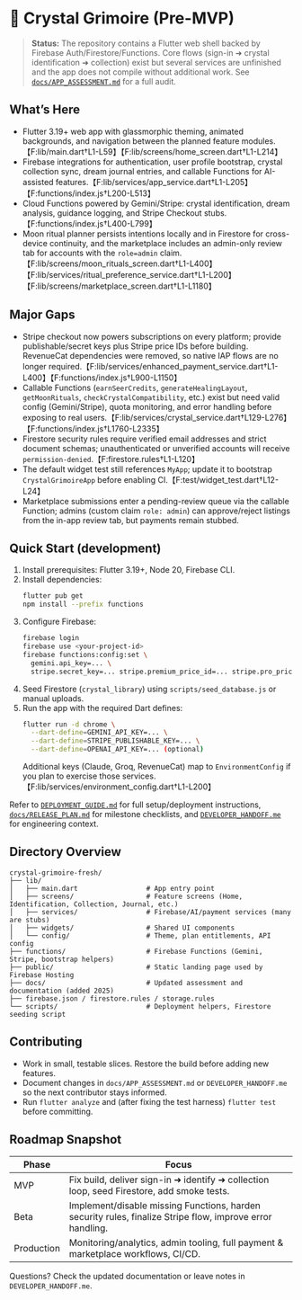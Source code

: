 # 🔮 Crystal Grimoire (Pre-MVP)

> **Status:** The repository contains a Flutter web shell backed by Firebase Auth/Firestore/Functions. Core flows (sign-in ➜ crystal identification ➜ collection) exist but several services are unfinished and the app does not compile without additional work. See [`docs/APP_ASSESSMENT.md`](docs/APP_ASSESSMENT.md) for a full audit.

## What’s Here
- Flutter 3.19+ web app with glassmorphic theming, animated backgrounds, and navigation between the planned feature modules.【F:lib/main.dart†L1-L59】【F:lib/screens/home_screen.dart†L1-L214】
- Firebase integrations for authentication, user profile bootstrap, crystal collection sync, dream journal entries, and callable Functions for AI-assisted features.【F:lib/services/app_service.dart†L1-L205】【F:functions/index.js†L200-L513】
- Cloud Functions powered by Gemini/Stripe: crystal identification, dream analysis, guidance logging, and Stripe Checkout stubs.【F:functions/index.js†L400-L799】
- Moon ritual planner persists intentions locally and in Firestore for cross-device continuity, and the marketplace includes an admin-only review tab for accounts with the `role=admin` claim.【F:lib/screens/moon_rituals_screen.dart†L1-L400】【F:lib/services/ritual_preference_service.dart†L1-L200】【F:lib/screens/marketplace_screen.dart†L1-L1180】

## Major Gaps
- Stripe checkout now powers subscriptions on every platform; provide publishable/secret keys plus Stripe price IDs before building. RevenueCat dependencies were removed, so native IAP flows are no longer required.【F:lib/services/enhanced_payment_service.dart†L1-L400】【F:functions/index.js†L900-L1150】
- Callable Functions (`earnSeerCredits`, `generateHealingLayout`, `getMoonRituals`, `checkCrystalCompatibility`, etc.) exist but need valid config (Gemini/Stripe), quota monitoring, and error handling before exposing to real users.【F:lib/services/crystal_service.dart†L129-L276】【F:functions/index.js†L1760-L2335】
- Firestore security rules require verified email addresses and strict document schemas; unauthenticated or unverified accounts will receive `permission-denied`.【F:firestore.rules†L1-L120】
- The default widget test still references `MyApp`; update it to bootstrap `CrystalGrimoireApp` before enabling CI.【F:test/widget_test.dart†L12-L24】
- Marketplace submissions enter a pending-review queue via the callable Function; admins (custom claim `role: admin`) can approve/reject listings from the in-app review tab, but payments remain stubbed.

## Quick Start (development)
1. Install prerequisites: Flutter 3.19+, Node 20, Firebase CLI.
2. Install dependencies:
   ```bash
   flutter pub get
   npm install --prefix functions
   ```
3. Configure Firebase:
   ```bash
   firebase login
   firebase use <your-project-id>
   firebase functions:config:set \
     gemini.api_key=... \
     stripe.secret_key=... stripe.premium_price_id=... stripe.pro_price_id=... stripe.founders_price_id=...
   ```
4. Seed Firestore (`crystal_library`) using `scripts/seed_database.js` or manual uploads.
5. Run the app with the required Dart defines:
   ```bash
   flutter run -d chrome \
     --dart-define=GEMINI_API_KEY=... \
     --dart-define=STRIPE_PUBLISHABLE_KEY=... \
     --dart-define=OPENAI_API_KEY=... (optional)
   ```
   Additional keys (Claude, Groq, RevenueCat) map to `EnvironmentConfig` if you plan to exercise those services.【F:lib/services/environment_config.dart†L1-L200】

Refer to [`DEPLOYMENT_GUIDE.md`](DEPLOYMENT_GUIDE.md) for full setup/deployment instructions, [`docs/RELEASE_PLAN.md`](docs/RELEASE_PLAN.md) for milestone checklists, and [`DEVELOPER_HANDOFF.me`](DEVELOPER_HANDOFF.me) for engineering context.

## Directory Overview
```
crystal-grimoire-fresh/
├── lib/
│   ├── main.dart                 # App entry point
│   ├── screens/                  # Feature screens (Home, Identification, Collection, Journal, etc.)
│   ├── services/                 # Firebase/AI/payment services (many are stubs)
│   ├── widgets/                  # Shared UI components
│   └── config/                   # Theme, plan entitlements, API config
├── functions/                    # Firebase Functions (Gemini, Stripe, bootstrap helpers)
├── public/                       # Static landing page used by Firebase Hosting
├── docs/                         # Updated assessment and documentation (added 2025)
├── firebase.json / firestore.rules / storage.rules
└── scripts/                      # Deployment helpers, Firestore seeding script
```

## Contributing
- Work in small, testable slices. Restore the build before adding new features.
- Document changes in `docs/APP_ASSESSMENT.md` or `DEVELOPER_HANDOFF.me` so the next contributor stays informed.
- Run `flutter analyze` and (after fixing the test harness) `flutter test` before committing.

## Roadmap Snapshot
| Phase | Focus |
| --- | --- |
| MVP | Fix build, deliver sign-in ➜ identify ➜ collection loop, seed Firestore, add smoke tests. |
| Beta | Implement/disable missing Functions, harden security rules, finalize Stripe flow, improve error handling. |
| Production | Monitoring/analytics, admin tooling, full payment & marketplace workflows, CI/CD. |

Questions? Check the updated documentation or leave notes in `DEVELOPER_HANDOFF.me`.
